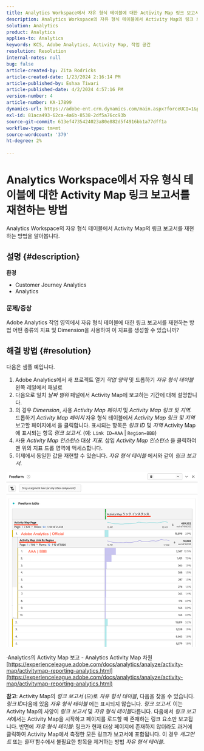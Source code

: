 ```yaml
---
title: Analytics Workspace에서 자유 형식 테이블에 대한 Activity Map 링크 보고서를 재현하는 방법
description: Analytics Workspace의 자유 형식 테이블에서 Activity Map의 링크 보고서를 재현하는 방법을 알아봅니다
solution: Analytics
product: Analytics
applies-to: Analytics
keywords: KCS, Adobe Analytics, Activity Map, 작업 공간
resolution: Resolution
internal-notes: null
bug: false
article-created-by: Zita Rodricks
article-created-date: 1/23/2024 2:16:14 PM
article-published-by: Eshaa Tiwari
article-published-date: 4/2/2024 4:57:16 PM
version-number: 4
article-number: KA-17899
dynamics-url: https://adobe-ent.crm.dynamics.com/main.aspx?forceUCI=1&pagetype=entityrecord&etn=knowledgearticle&id=30c4d8f0-f9b9-ee11-a569-6045bd006b3d
exl-id: 81aca493-62ca-4a6b-8538-2df5a76cc93b
source-git-commit: 613ef4735424023a80e882d5f4916bb1a77dff1a
workflow-type: tm+mt
source-wordcount: '379'
ht-degree: 2%

---
```


# Analytics Workspace에서 자유 형식 테이블에 대한 Activity Map 링크 보고서를 재현하는 방법


Analytics Workspace의 자유 형식 테이블에서 Activity Map의 링크 보고서를 재현하는 방법을 알아봅니다.

## 설명 {#description}


<b>환경</b>

- Customer Journey Analytics
- Analytics


### <b>문제/증상</b>

Adobe Analytics 작업 영역에서 자유 형식 테이블에 대한 링크 보고서를 재현하는 방법 어떤 종류의 지표 및 Dimension을 사용하여 이 지표를 생성할 수 있습니까?


## 해결 방법 {#resolution}


다음은 샘플 예입니다.

1. Adobe Analytics에서 새 프로젝트 열기 *작업 영역* 및 드롭하기 *자유 형식 테이블* 왼쪽 레일에서 패널로
2. 다음으로 일치 *날짜 범위* 패널에서 Activity Map에 보고하는 기간에 대해 설명합니다.
3. 의 경우 *Dimension*, 사용 *Activity Map 페이지* 및 *Activity Map 링크 및 지역*. 드롭하기 *Activity Map 페이지* 자유 형식 테이블에서 *Activity Map 링크 및 지역* 보고할 페이지에서 을 클릭합니다. 표시되는 항목은 *링크 ID* 및 *지역* Activity Map에 표시되는 항목 *링크 보고서*. (예: `Link ID=AAA` | `Region=BBB`)
4. 사용 *Activity Map 인스턴스* 대상 *지표*. 삽입 *Activity Map 인스턴스* 을 클릭하여 맨 위의 지표 드롭 영역에 액세스합니다.
5. 이제에서 동일한 값을 재현할 수 있습니다. *자유 형식 테이블* 에서와 같이 *링크 보고서*.


![](assets/ce099307-8f85-ec11-8d21-0022480855a4.png)

·Analytics의 Activity Map 보고 - Analytics Activity Map 차원
[https://experienceleague.adobe.com/docs/analytics/analyze/activity-map/activitymap-reporting-analytics.html](https://experienceleague.adobe.com/docs/analytics/analyze/activity-map/activitymap-reporting-analytics.html)

<b>참고</b>: Activity Map의 *링크 보고서* (으)로 *자유 형식 테이블*, 다음을 찾을 수 있습니다. *링크 ID*&#x200B;다음에 있음 *자유 형식 테이블* 에는 표시되지 않습니다. *링크 보고서*. 이는 Activity Map의 사양이 *링크 보고서* 및 *자유 형식 테이블*&#x200B;다릅니다. 다음에서 *링크 보고서*&#x200B;에서는 Activity Map을 시작하고 페이지를 로드할 때 존재하는 링크 요소만 보고됩니다. 반면에 *자유 형식 테이블*: 링크가 현재 대상 페이지에 존재하지 않더라도 과거에 클릭하여 Activity Map에서 측정한 모든 링크가 보고서에 포함됩니다. 이 경우 *세그먼트* 또는 *필터* 함수에서 불필요한 항목을 제거하는 방법 *자유 형식 테이블*.

